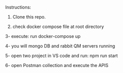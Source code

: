 Instructions:

1. Clone this repo.


2. check docker compose file at root directory 

3- execute:   run docker-compose up

4- you will mongo DB and rabbit QM servers running 

5- open two project in VS code and run:    npm run start

6- open Postman collection and execute the APIS 
